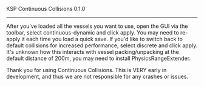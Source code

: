 KSP Continuous Collisions 0.1.0
_______________________________

After you've loaded all the vessels you want to use, open the GUI via the toolbar, select continuous-dynamic and click apply. You may need to re-apply it each time you load a quick save. If you'd like to switch back to default collisions for increased performance, select discrete and click apply. It's unknown how this interacts with vessel packing/unpacking at the default distance of 200m, you may need to install PhysicsRangeExtender. 

Thank you for using Continuous Collisions. This is VERY early in development, and thus we are not responsible for any crashes or issues.
